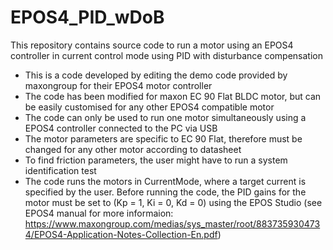 # EPOS4_PID_wDoB
This repository contains source code to run a motor using an EPOS4 controller in current control mode using PID with disturbance compensation
- This is a code developed by editing the demo code provided by maxongroup for their EPOS4 motor controller
- The code has been modified for maxon EC 90 Flat BLDC motor, but can be easily customised for any other EPOS4 compatible motor
- The code can only be used to run one motor simultaneously using a EPOS4 controller connected to the PC via USB
- The motor parameters are specific to EC 90 Flat, therefore must be changed for any other motor according to datasheet
- To find friction parameters, the user might have to run a system identification test
- The code runs the motors in CurrentMode, where a target current is specified by the user. Before running the code, 
the PID gains for the motor must be set to (Kp = 1, Ki = 0, Kd = 0) using the EPOS Studio (see EPOS4 manual for more informaion: 
https://www.maxongroup.com/medias/sys_master/root/8837359304734/EPOS4-Application-Notes-Collection-En.pdf)
